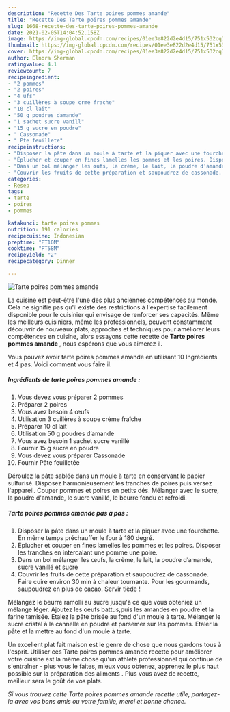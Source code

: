 ```yaml
---
description: "Recette Des Tarte poires pommes amande"
title: "Recette Des Tarte poires pommes amande"
slug: 1668-recette-des-tarte-poires-pommes-amande
date: 2021-02-05T14:04:52.158Z
image: https://img-global.cpcdn.com/recipes/01ee3e822d2e4d15/751x532cq70/tarte-poires-pommes-amande-photo-principale-de-la-recette.jpg
thumbnail: https://img-global.cpcdn.com/recipes/01ee3e822d2e4d15/751x532cq70/tarte-poires-pommes-amande-photo-principale-de-la-recette.jpg
cover: https://img-global.cpcdn.com/recipes/01ee3e822d2e4d15/751x532cq70/tarte-poires-pommes-amande-photo-principale-de-la-recette.jpg
author: Elnora Sherman
ratingvalue: 4.1
reviewcount: 7
recipeingredient:
- "2 pommes"
- "2 poires"
- "4 ufs"
- "3 cuillères à soupe crme frache"
- "10 cl lait"
- "50 g poudres damande"
- "1 sachet sucre vanill"
- "15 g sucre en poudre"
- " Cassonade"
- " Pte feuillete"
recipeinstructions:
- "Disposer la pâte dans un moule à tarte et la piquer avec une fourchette. En même temps préchauffer le four à 180 degré."
- "Éplucher et couper en fines lamelles les pommes et les poires. Disposer les tranches en intercalant une pomme une poire."
- "Dans un bol mélanger les œufs, la crème, le lait, la poudre d’amande, sucre vanillé et sucre"
- "Couvrir les fruits de cette préparation et saupoudrez de cassonade. Faire cuire environ 30 min à chaleur tournante. Pour les gourmands, saupoudrez en plus de cacao. Servir tiède !"
categories:
- Resep
tags:
- tarte
- poires
- pommes

katakunci: tarte poires pommes 
nutrition: 191 calories
recipecuisine: Indonesian
preptime: "PT10M"
cooktime: "PT58M"
recipeyield: "2"
recipecategory: Dinner

---
```



![Tarte poires pommes amande](https://img-global.cpcdn.com/recipes/01ee3e822d2e4d15/751x532cq70/tarte-poires-pommes-amande-photo-principale-de-la-recette.jpg)

La cuisine est peut-être l'une des plus anciennes compétences au monde. Cela ne signifie pas qu'il existe des restrictions à l'expertise facilement disponible pour le cuisinier qui envisage de renforcer ses capacités. Même les meilleurs cuisiniers, même les professionnels, peuvent constamment découvrir de nouveaux plats, approches et techniques pour améliorer leurs compétences en cuisine, alors essayons cette recette de <strong> Tarte poires pommes amande </strong>, nous espérons que vous aimerez il.

<!--inarticleads1-->

Vous pouvez avoir tarte poires pommes amande en utilisant 10 Ingrédients et 4 pas. Voici comment vous faire il.

##### Ingrédients de tarte poires pommes amande :

1. Vous devez vous préparer 2 pommes
1. Préparer 2 poires
1. Vous avez besoin 4 œufs
1. Utilisation 3 cuillères à soupe crème fraîche
1. Préparer 10 cl lait
1. Utilisation 50 g poudres d’amande
1. Vous avez besoin 1 sachet sucre vanillé
1. Fournir 15 g sucre en poudre
1. Vous devez vous préparer  Cassonade
1. Fournir  Pâte feuilletée


Déroulez la pâte sablée dans un moule à tarte en conservant le papier sulfurisé. Disposez harmonieusement les tranches de poires puis versez l&#39;appareil. Couper pommes et poires en petits dés. Mélanger avec le sucre, la poudre d&#39;amande, le sucre vanillé, le beurre fondu et refroidi. 

<!--inarticleads2-->

##### Tarte poires pommes amande pas à pas :

1. Disposer la pâte dans un moule à tarte et la piquer avec une fourchette. En même temps préchauffer le four à 180 degré.
1. Éplucher et couper en fines lamelles les pommes et les poires. Disposer les tranches en intercalant une pomme une poire.
1. Dans un bol mélanger les œufs, la crème, le lait, la poudre d’amande, sucre vanillé et sucre
1. Couvrir les fruits de cette préparation et saupoudrez de cassonade. Faire cuire environ 30 min à chaleur tournante. Pour les gourmands, saupoudrez en plus de cacao. Servir tiède !


Mélangez le beurre ramolli au sucre jusqu&#39;à ce que vous obteniez un mélange léger. Ajoutez les oeufs battus,puis les amandes en poudre et la farine tamisée. Etalez la pâte brisée au fond d&#39;un moule à tarte. Mélanger le sucre cristal à la cannelle en poudre et parsemer sur les pommes. Etaler la pâte et la mettre au fond d&#39;un moule à tarte. 

<!--inarticleads1-->

<p>
Un excellent plat fait maison est le genre de chose que nous gardons tous à l'esprit. Utiliser ces Tarte poires pommes amande recette pour améliorer votre cuisine est la même chose qu'un athlète professionnel qui continue de s'entraîner - plus vous le faites, mieux vous obtenez, apprenez le plus haut possible sur la préparation des aliments . Plus vous avez de recette, meilleur sera le goût de vos plats.
</p>

<p>
<i>Si vous trouvez cette Tarte poires pommes amande recette utile, partagez-la avec vos bons amis ou votre famille, merci et bonne chance.</i>
</p>
